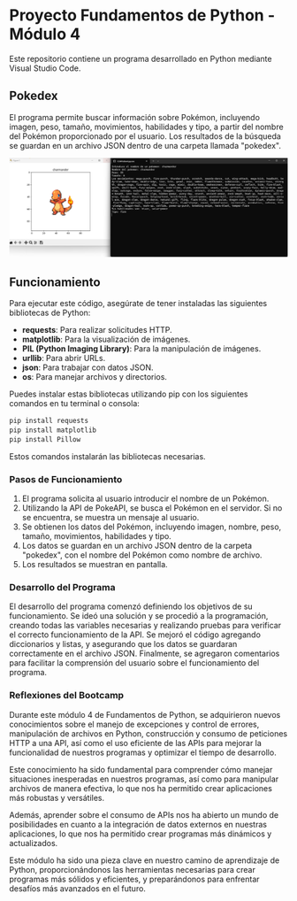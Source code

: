 # Proyecto Fundamentos de Python - Módulo 4

Este repositorio contiene un programa desarrollado en Python mediante Visual Studio Code.

## Pokedex

El programa permite buscar información sobre Pokémon, incluyendo imagen, peso, tamaño, movimientos, habilidades y tipo, a partir del nombre del Pokémon proporcionado por el usuario. Los resultados de la búsqueda se guardan en un archivo JSON dentro de una carpeta llamada "pokedex".

![Texto alternativo](pokemon.png)

## Funcionamiento

Para ejecutar este código, asegúrate de tener instaladas las siguientes bibliotecas de Python:

- **requests**: Para realizar solicitudes HTTP.
- **matplotlib**: Para la visualización de imágenes.
- **PIL (Python Imaging Library)**: Para la manipulación de imágenes.
- **urllib**: Para abrir URLs.
- **json**: Para trabajar con datos JSON.
- **os**: Para manejar archivos y directorios.

Puedes instalar estas bibliotecas utilizando pip con los siguientes comandos en tu terminal o consola:

```bash
pip install requests
pip install matplotlib
pip install Pillow
```

Estos comandos instalarán las bibliotecas necesarias.

### Pasos de Funcionamiento

1. El programa solicita al usuario introducir el nombre de un Pokémon.
2. Utilizando la API de PokeAPI, se busca el Pokémon en el servidor. Si no se encuentra, se muestra un mensaje al usuario.
3. Se obtienen los datos del Pokémon, incluyendo imagen, nombre, peso, tamaño, movimientos, habilidades y tipo.
4. Los datos se guardan en un archivo JSON dentro de la carpeta "pokedex", con el nombre del Pokémon como nombre de archivo.
5. Los resultados se muestran en pantalla.

### Desarrollo del Programa

El desarrollo del programa comenzó definiendo los objetivos de su funcionamiento. Se ideó una solución y se procedió a la programación, creando todas las variables necesarias y realizando pruebas para verificar el correcto funcionamiento de la API. Se mejoró el código agregando diccionarios y listas, y asegurando que los datos se guardaran correctamente en el archivo JSON. Finalmente, se agregaron comentarios para facilitar la comprensión del usuario sobre el funcionamiento del programa.

### Reflexiones del Bootcamp

Durante este módulo 4 de Fundamentos de Python, se adquirieron nuevos conocimientos sobre el manejo de excepciones y control de errores, manipulación de archivos en Python, construcción y consumo de peticiones HTTP a una API, así como el uso eficiente de las APIs para mejorar la funcionalidad de nuestros programas y optimizar el tiempo de desarrollo.

Este conocimiento ha sido fundamental para comprender cómo manejar situaciones inesperadas en nuestros programas, así como para manipular archivos de manera efectiva, lo que nos ha permitido crear aplicaciones más robustas y versátiles.

Además, aprender sobre el consumo de APIs nos ha abierto un mundo de posibilidades en cuanto a la integración de datos externos en nuestras aplicaciones, lo que nos ha permitido crear programas más dinámicos y actualizados.

Este módulo ha sido una pieza clave en nuestro camino de aprendizaje de Python, proporcionándonos las herramientas necesarias para crear programas más sólidos y eficientes, y preparándonos para enfrentar desafíos más avanzados en el futuro.

